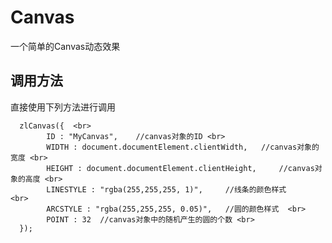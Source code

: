 # Canvas
一个简单的Canvas动态效果

## 调用方法
  直接使用下列方法进行调用<br>
  
      zlCanvas({  <br>
            ID : "MyCanvas",	//canvas对象的ID <br>
            WIDTH : document.documentElement.clientWidth,	//canvas对象的宽度 <br>
            HEIGHT : document.documentElement.clientHeight,		//canvas对象的高度 <br>
            LINESTYLE : "rgba(255,255,255, 1)",		//线条的颜色样式	  <br>
            ARCSTYLE : "rgba(255,255,255, 0.05)",	//圆的颜色样式  <br>
            POINT : 32	//canvas对象中的随机产生的圆的个数 <br>
      });
